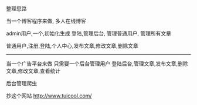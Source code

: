 整理思路

当一个博客程序来做, 多人在线博客

admin用户,一个,初始化生成
登陆,管理后台,
管理普通用户,
管理所有文章




普通用户,注册,登陆,个人中心,发布文章,修改文章,删除文章



------------

当一个广告平台来做
只需要一个后台管理用户
登陆后台,管理文章,发布文章,删除文章,修改文章,查看统计

后台管理爬虫



抄这个网站
http://www.tuicool.com/
